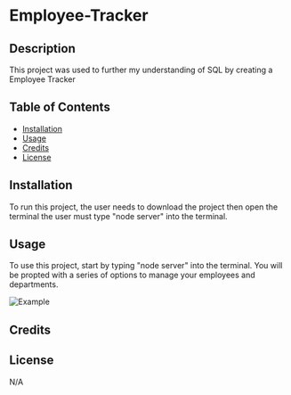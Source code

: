# Employee-Tracker

## Description

This project was used to further my understanding of SQL by creating a Employee Tracker

## Table of Contents

- [Installation](#installation)
- [Usage](#usage)
- [Credits](#credits)
- [License](#license)

## Installation

To run this project, the user needs to download the project then open the terminal the user must type "node server" into the terminal.

## Usage

To use this project, start by typing "node server" into the terminal. You will be propted with a series of
options to manage your employees and departments.

![Example](images/example.gif)



## Credits



## License

N/A